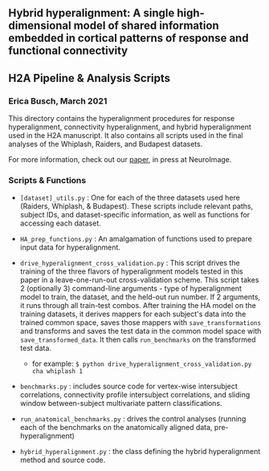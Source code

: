 ## Hybrid hyperalignment: A single high-dimensional model of shared information embedded in cortical patterns of response and functional connectivity
## H2A Pipeline & Analysis Scripts

### Erica Busch, March 2021   

This directory contains the hyperalignment procedures for response hyperalignment, connectivity hyperalignment, and hybrid hyperalignment used in the H2A manuscript. It also contains all scripts used in the final analyses of the Whiplash, Raiders, and Budapest datasets. 

For more information, check out our [paper](https://www.biorxiv.org/content/10.1101/2020.11.25.398883v1), in press at NeuroImage. 

### Scripts & Functions
- `[dataset]_utils.py` : One for each of the three datasets used here (Raiders, Whiplash, & Budapest). These scripts include relevant paths, subject IDs, and dataset-specific information, as well as functions for accessing each dataset.   

- `HA_prep_functions.py` : An amalgamation of functions used to prepare input data for hyperalignment.

- `drive_hyperalignment_cross_validation.py` : This script drives the training of the three flavors of hyperalignment models tested in this paper in a leave-one-run-out cross-validation scheme. This script takes 2 (optionally 3) command-line arguments - type of hyperalignment model to train, the dataset, and the held-out run number. If 2 arguments, it runs through all train-test combos. After training the HA model on the training datasets, it derives mappers for each subject's data into the trained common space, saves those mappers with `save_transformations` and transforms and saves the test data in the common model space with `save_transformed_data`. It then calls `run_benchmarks` on the transformed test data. 
  - for example: `$ python drive_hyperalignment_cross_validation.py cha whiplash 1`

- `benchmarks.py` : includes source code for vertex-wise intersubject correlations, connectivity profile intersubject correlations, and sliding window between-subject multivariate pattern classifications.

- `run_anatomical_benchmarks.py` : drives the control analyses (running each of the benchmarks on the anatomically aligned data, pre-hyperalignment)

- `hybrid_hyperalignment.py` : the class defining the hybrid hyperalignment method and source code.
